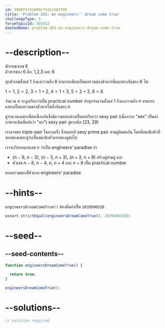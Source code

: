 ```yaml
---
id: 5900f4741000cf542c50ff86
title: 'Problem 263: An engineers'' dream come true'
challengeType: 5
forumTopicId: 301912
dashedName: problem-263-an-engineers-dream-come-true
---
```


# --description--

พิจารณาเลข 6  
ตัวหารของ 6 คือ: 1,2,3 และ 6

ทุกตัวเลขตั้งแต่ 1 ถึงและรวมถึง 6 สามารถเขียนเป็นผลรวมของตัวหารที่แตกต่างกันของ 6 ได้:

$1 = 1$, $2 = 2$, $3 = 1 + 2$, $4 = 1 + 3$, $5 = 2 + 3$, $6 = 6$

จำนวน $n$ จะถูกเรียกว่าเป็น practical number ถ้าทุกจำนวนตั้งแต่ 1 ถึงและรวมถึง $n$ สามารถแสดงเป็นผลรวมของตัวหารไม่ซ้ำกันของ $n$

คู่จำนวนเฉพาะที่ต่อเนื่องกันซึ่งมีความแตกต่างเป็นหกเรียกว่า sexy pair (เนื่องจาก "sex" เป็นคำภาษาละตินที่แปลว่า "หก") sexy pair คู่แรกคือ (23, 29)

เราอาจพบ triple-pair ในบางครั้ง ซึ่งหมายถึ sexy prime pair สามคู่ติดต่อกัน โดยที่สมาชิกตัวที่สองของแต่ละคู่จะเป็นสมาชิกตัวแรกของคู่ต่อไป

เราจะเรียกหมายเลข $n$ ว่าเป็น engineers’ paradise ถ้า

- ($n - 9$, $n - 3$), ($n - 3$, $n + 3$), ($n + 3$, $n + 9$) สร้างคู่สามคู่ และ
- ตัวเลข $n - 8$, $n - 4$, $n$, $n + 4$ และ $n + 8$ เป็น practical number

หาผลรวมของสี่ตัวแรก engineers’ paradise

# --hints--

`engineersDreamComeTrue()` ต้องคืนค่าเป็น `2039506520`

```js
assert.strictEqual(engineersDreamComeTrue(), 2039506520);
```

# --seed--

## --seed-contents--

```js
function engineersDreamComeTrue() {

  return true;
}

engineersDreamComeTrue();
```

# --solutions--

```js
// solution required
```
